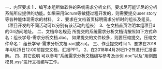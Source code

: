 一、内容要求
    1 、编写本组所做软件的系统需求分析文档，要求尽可能详尽的分析系统所应提供的功能。如果采用Scrum等敏捷过程开发的，则需要提交user story等各种能体现需求的材料。
    2 、要求在文档首页标明需求分析时的组长及组员。（项目开发的不同活动可以分别有该活动的组长）
    3、在文档首页注明本组项目d的Git访问地址。
二、文档命名规范
    所提交的系统需求分析文档请按照如下方式命名：组长学号-需求分析文档.doc。
    如果提交的文件较多，则要压缩提交，压缩文件命名： 组长学号-需求分析文档.rar(或zip)。
三、作业提交时间
    1、要求在2018年4月25日12:00前提交文档、汇报PPT。
    2、在2018年4月26日1-2节进行汇报讲解。
四、其它说明
    可以参考“系统需求分析文档编写参考及示例.doc”以及“用例图模具.vss”进行文档编写工作。